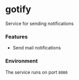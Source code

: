 # gotify 
Service for sending notifications

### Features
* Send mail notifications

### Environment
The service runs on port `8080`
